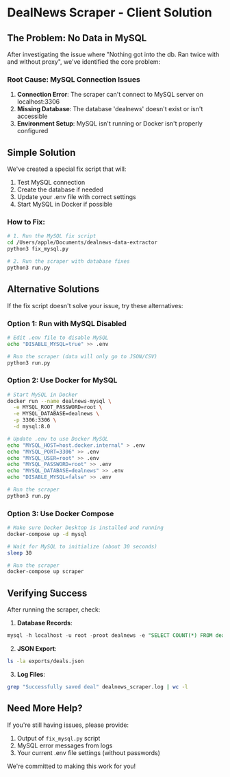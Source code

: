 # DealNews Scraper - Client Solution

## The Problem: No Data in MySQL

After investigating the issue where "Nothing got into the db. Ran twice with and without proxy", we've identified the core problem:

### Root Cause: MySQL Connection Issues

1. **Connection Error**: The scraper can't connect to MySQL server on localhost:3306
2. **Missing Database**: The database 'dealnews' doesn't exist or isn't accessible
3. **Environment Setup**: MySQL isn't running or Docker isn't properly configured

## Simple Solution

We've created a special fix script that will:
1. Test MySQL connection
2. Create the database if needed
3. Update your .env file with correct settings
4. Start MySQL in Docker if possible

### How to Fix:

```bash
# 1. Run the MySQL fix script
cd /Users/apple/Documents/dealnews-data-extractor
python3 fix_mysql.py

# 2. Run the scraper with database fixes
python3 run.py
```

## Alternative Solutions

If the fix script doesn't solve your issue, try these alternatives:

### Option 1: Run with MySQL Disabled

```bash
# Edit .env file to disable MySQL
echo "DISABLE_MYSQL=true" >> .env

# Run the scraper (data will only go to JSON/CSV)
python3 run.py
```

### Option 2: Use Docker for MySQL

```bash
# Start MySQL in Docker
docker run --name dealnews-mysql \
  -e MYSQL_ROOT_PASSWORD=root \
  -e MYSQL_DATABASE=dealnews \
  -p 3306:3306 \
  -d mysql:8.0

# Update .env to use Docker MySQL
echo "MYSQL_HOST=host.docker.internal" > .env
echo "MYSQL_PORT=3306" >> .env
echo "MYSQL_USER=root" >> .env
echo "MYSQL_PASSWORD=root" >> .env
echo "MYSQL_DATABASE=dealnews" >> .env
echo "DISABLE_MYSQL=false" >> .env

# Run the scraper
python3 run.py
```

### Option 3: Use Docker Compose

```bash
# Make sure Docker Desktop is installed and running
docker-compose up -d mysql

# Wait for MySQL to initialize (about 30 seconds)
sleep 30

# Run the scraper
docker-compose up scraper
```

## Verifying Success

After running the scraper, check:

1. **Database Records**: 
```sql
mysql -h localhost -u root -proot dealnews -e "SELECT COUNT(*) FROM deals;"
```

2. **JSON Export**:
```bash
ls -la exports/deals.json
```

3. **Log Files**:
```bash
grep "Successfully saved deal" dealnews_scraper.log | wc -l
```

## Need More Help?

If you're still having issues, please provide:
1. Output of `fix_mysql.py` script
2. MySQL error messages from logs
3. Your current .env file settings (without passwords)

We're committed to making this work for you!
